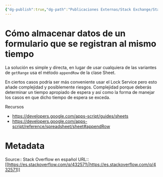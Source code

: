 ```yaml
---
{"dg-publish":true,"dg-path":"Publicaciones Externas/Stack Exchange/Stack Overflow en español/es.stackoverflow.com-432571.md","permalink":"/publicaciones-externas/stack-exchange/stack-overflow-en-espanol/es-stackoverflow-com-432571/","title":"Cómo almacenar datos de un formulario que se registran al mismo tiempo","hide":true,"noteIcon":"default","created":"2024-04-03T12:49:10.417-06:00","updated":"2024-04-05T16:43:57.143-06:00"}
---
```


# Cómo almacenar datos de un formulario que se registran al mismo tiempo

La solución es simple y directa, en lugar de usar cualquiera de las variantes de `getRange` usa el método `appendRow` de la clase Sheet.

En ciertos casos podría ser más conveniente usar el Lock Service pero esto añade complejidad y posiblemente riesgos. Complejidad porque deberás determinar un tiempo apropiado de espera y así como la forma de manejar los casos en que dicho tiempo de espera se exceda.

Recursos

- https://developers.google.com/apps-script/guides/sheets
- https://developers.google.com/apps-script/reference/spreadsheet/sheet#appendRow

# Metadata
Source:: Stack Overflow en español
URL:: [[https://es.stackoverflow.com/q/432571\|https://es.stackoverflow.com/q/432571]]

